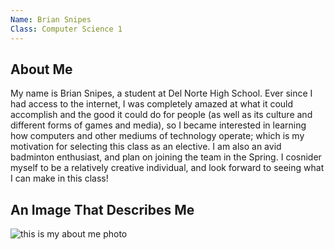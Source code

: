 ```yaml
---
Name: Brian Snipes
Class: Computer Science 1
---
```



## About Me
My name is Brian Snipes, a student at Del Norte High School. Ever since I had access to the internet, I was completely amazed at what it could accomplish and the good it could do for people (as well as its culture and different forms of games and media), so I became interested in learning how computers and other mediums of technology operate; which is my motivation for selecting this class as an elective. I am also an avid badminton enthusiast, and plan on joining the team in the Spring. I cosnider myself to be a relatively creative individual, and look forward to seeing what I can make in this class!

## An Image That Describes Me
![this is my about me photo]({{site.baseurl}}/images/cat.jpeg)
